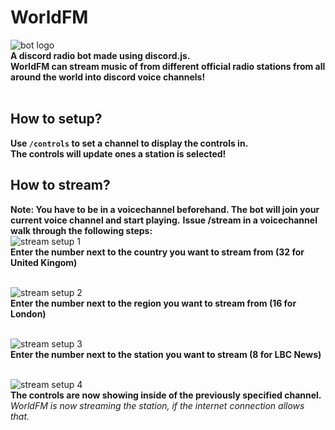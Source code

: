 # WorldFM
![bot logo](https://cdn.discordapp.com/avatars/1165954701523697714/2f9b805fa2d7ff3dae822810a99cd225.webp?size=128)
<br />
**A discord radio bot made using discord.js.**
<br />
**WorldFM can stream music of from different official radio stations from all around the world into discord voice channels!**
<br />
<br />

## How to setup?
**Use ``/controls`` to set a channel to display the controls in.**
<br />
**The controls will update ones a station is selected!**

## How to stream?
**Note: You have to be in a voicechannel beforehand. The bot will join your current voice channel and start playing.** 
**Issue /stream in a voicechannel walk through the following steps:**
<br />
![stream setup 1](https://cdn.discordapp.com/attachments/1177670021883895848/1177671285086634146/1.PNG?ex=65735ada&is=6560e5da&hm=1016a194aa43c42fa98e9c84067aaa18e7f10a7ed3290b677c7697d1174b7b79&)
<br />
**Enter the number next to the country you want to stream from (32 for United Kingom)**
<br />
<br />

![stream setup 2](https://cdn.discordapp.com/attachments/1177670021883895848/1177671286030344253/2.PNG?ex=65735ada&is=6560e5da&hm=ef10b681d8c61e29125797fbda6b25625b236671e33a4a285483ae080a75bf33&)
<br />
**Enter the number next to the region you want to stream from (16 for London)**
<br />
<br />

![stream setup 3](https://cdn.discordapp.com/attachments/1177670021883895848/1177671286554628138/3.PNG?ex=65735ada&is=6560e5da&hm=6cd48cbbc0c8aa34420489502ee91ccc637a9de5bfa479d659a30bddaaf58e81&)
<br />
**Enter the number next to the station you want to stream (8 for LBC News)**
<br />
<br />

![stream setup 4](https://cdn.discordapp.com/attachments/1177670021883895848/1177671286772744222/4.PNG?ex=65735ada&is=6560e5da&hm=08a918846c4e5e9beb791f3e92635359a19b539d9d847a943fac09b5bd6f2ea5&)
<br />
**The controls are now showing inside of the previously specified channel.**
*WorldFM is now streaming the station, if the internet connection allows that.*
<br />
<br />


